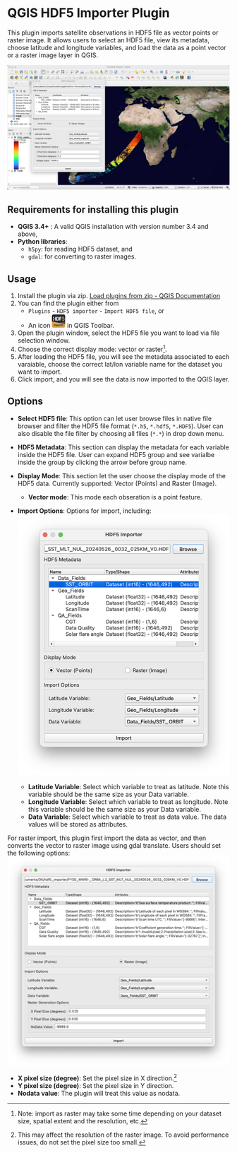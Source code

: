 # QGIS HDF5 Importer Plugin 

This plugin imports satellite observations in HDF5 file as vector points or raster image.
It allows users to select an HDF5 file, view its metadata, choose latitude and longitude variables, and load the data as a point vector or a raster image layer in QGIS.

![snapshot](assets/snap_overall.png)

## Requirements for installing this plugin

- **QGIS 3.4+** : A valid QGIS installation with version number 3.4 and above,
- **Python libraries**:
    - `h5py`: for reading HDF5 dataset, and
    - `gdal`: for converting to raster images.

## Usage

1. Install the plugin via zip. [Load plugins from zip - QGIS Documentation](https://docs.qgis.org/3.40/en/docs/user_manual/plugins/plugins.html#the-install-from-zip-tab)
2. You can find the plugin either from
    - `Plugins` - `HDF5 importer` - `Import HDF5 file`, or
    - An icon <img src="assets/icon.png" width="30" /> in QGIS Toolbar.
3. Open the plugin window, select the HDF5 file you want to load via file selection window.
4. Choose the correct display mode: vector or raster[^1].
5. After loading the HDF5 file, you will see the metadata associated to each varaiable, choose the correct lat/lon variable name for the dataset you want to import.
6. Click import, and you will see the data is now imported to the QGIS layer.

[^1]: Note: import as raster may take some time depending on your dataset size, spatial extent and the resolution, etc.

## Options

- **Select HDF5 file**: This option can let user browse files in native file browser and filter the HDF5 file format (`*.h5`, `*.hdf5`, `*.HDF5`). User can also disable the file filter by choosing all files (`*.*`) in drop down menu.
- **HDF5 Metadata**: This section can display the metadata for each variable inside the HDF5 file. User can expand HDF5 group and see varialbe inside the group by clicking the arrow before group name.
- **Display Mode**: This section let the user choose the display mode of the HDF5 data. Currently supported: Vector (Points) and Raster (Image).
    - **Vector mode**: This mode each obseration is a point feature.

- **Import Options**: Options for import, including:
![vector_settings](assets/snap_vector.png)
    - **Latitude Variable**: Select which variable to treat as latitude. Note this variable should be the same size as your Data variable.
    - **Longitude Variable**: Select which variable to treat as longitude. Note this variable should be the same size as your Data variable.
    - **Data Variable**: Select which variable to treat as data value. The data values will be stored as attributes.

For raster import, this plugin first import the data as vector, and then converts the vector to raster image using gdal translate. Users should set the following options:
![raster_settings](assets/snap_raster.png)
- **X pixel size (degree)**: Set the pixel size in X direction.[^2]
- **Y pixel size (degree)**: Set the pixel size in Y direction.
- **Nodata value**: The plugin will treat this value as nodata.

[^2]: This may affect the resolution of the raster image. To avoid performance issues, do not set the pixel size too small.